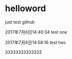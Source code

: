 # helloword
just test github



2017年7月6日14:40:34
test one



2017年7月6日14:58:16
test two


33333333333333
